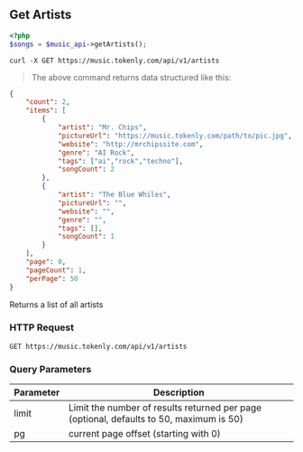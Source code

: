 ## Get Artists

```php
<?php
$songs = $music_api->getArtists();
```

```shell
curl -X GET https://music.tokenly.com/api/v1/artists
```

> The above command returns data structured like this:

```json
{
    "count": 2,
    "items": [
        {
            "artist": "Mr. Chips",
            "pictureUrl": "https://music.tokenly.com/path/to/pic.jpg",
            "website": "http://mrchipssite.com",
            "genre": "AI Rock",
            "tags": ["ai","rock","techno"],
            "songCount": 2
        },
        {
            "artist": "The Blue Whiles",
            "pictureUrl": "",
            "website": "",
            "genre": "",
            "tags": [],
            "songCount": 1
        }
    ],
    "page": 0,
    "pageCount": 1,
    "perPage": 50
}
```

Returns a list of all artists

### HTTP Request

`GET https://music.tokenly.com/api/v1/artists`


### Query Parameters

Parameter | Description
--------- | -----------
limit     | Limit the number of results returned per page (optional, defaults to 50, maximum is 50)
pg        | current page offset (starting with 0)

